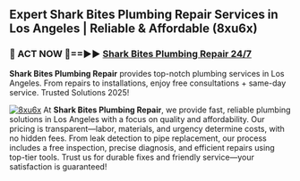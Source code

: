 ## Expert Shark Bites Plumbing Repair Services in Los Angeles | Reliable & Affordable (8xu6x)  

<h3>🚿 ACT NOW 🌟==►► <a href="https://tinyurl.com/2ne6vx2x" rel="nofollow">Shark Bites Plumbing Repair 24/7</a></h3>

**Shark Bites Plumbing Repair** provides top-notch plumbing services in Los Angeles. From repairs to installations, enjoy free consultations + same-day service. Trusted Solutions 2025!

[![8xu6x](https://i.imgur.com/4PFF4AK.jpeg)](https://tinyurl.com/2ne6vx2x)
At **Shark Bites Plumbing Repair**, we provide fast, reliable plumbing solutions in Los Angeles with a focus on quality and affordability. Our pricing is transparent—labor, materials, and urgency determine costs, with no hidden fees. From leak detection to pipe replacement, our process includes a free inspection, precise diagnosis, and efficient repairs using top-tier tools. Trust us for durable fixes and friendly service—your satisfaction is guaranteed!